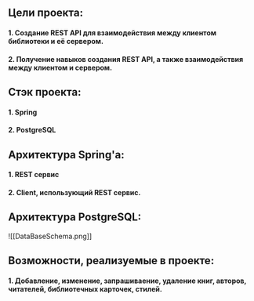 ## Цели проекта:
#### 1. Создание REST API для взаимодействия между клиентом библиотеки и её сервером.

#### 2. Получение навыков создания REST API, а также взаимодействия между клиентом и сервером.

## Стэк проекта:
#### 1. Spring
#### 2. PostgreSQL

## Архитектура Spring'а:
#### 1. REST сервис
#### 2. Client, использующий REST сервис.

## Архитектура PostgreSQL:

![[DataBaseSchema.png]]

## Возможности, реализуемые в проекте:
#### 1. Добавление, изменение, запрашиваение, удаление книг, авторов, читателей, библиотечных карточек, стилей.
